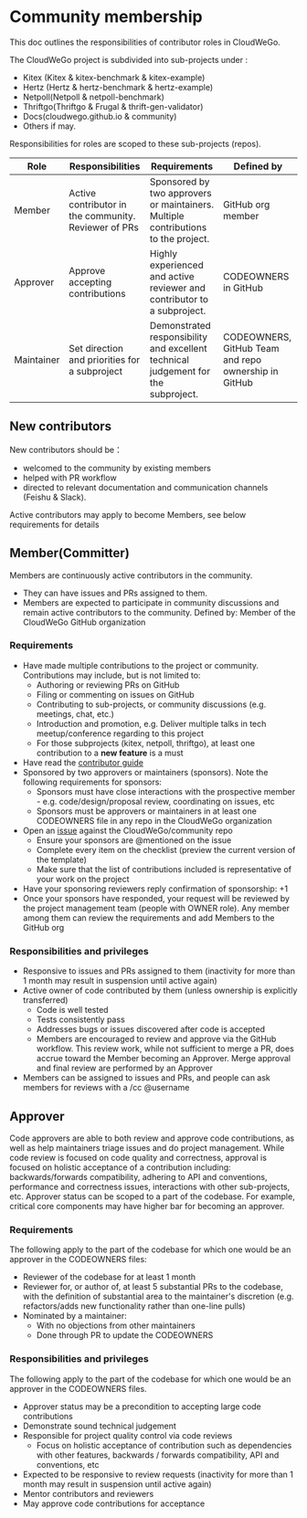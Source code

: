 # Community membership

This doc outlines the responsibilities of contributor roles in CloudWeGo. 

The CloudWeGo project is subdivided into sub-projects under :
- Kitex (Kitex & kitex-benchmark & kitex-example)
- Hertz (Hertz & hertz-benchmark & hertz-example)
- Netpoll(Netpoll & netpoll-benchmark)
- Thriftgo(Thriftgo & Frugal & thrift-gen-validator)
- Docs(cloudwego.github.io & community)
- Others if may. 

Responsibilities for roles are scoped to these sub-projects (repos).

| **Role**   | **Responsibilities**                                  | **Requirements**                                             | **Defined by**                                               |
| ---------- | ----------------------------------------------------- | ------------------------------------------------------------ | ------------------------------------------------------------ |
| Member     | Active contributor in the community.  Reviewer of PRs | Sponsored by two approvers or maintainers. Multiple contributions to the project. | GitHub org member|
| Approver   | Approve accepting contributions                       | Highly experienced and active reviewer and contributor to a subproject.           | CODEOWNERS in GitHub |
| Maintainer | Set direction and priorities for a subproject         | Demonstrated responsibility and excellent technical judgement for the subproject. | CODEOWNERS, GitHub Team and repo ownership in GitHub |

## New contributors

New contributors should be：
- welcomed to the community by existing members
- helped with PR workflow
- directed to relevant documentation and communication channels (Feishu & Slack).
  
Active contributors may apply to become Members, see below requirements for details

## Member(Committer)

Members are continuously active contributors in the community.
- They can have issues and PRs assigned to them.
- Members are expected to participate in community discussions and remain active contributors to the community.
  Defined by: Member of the CloudWeGo GitHub organization

### Requirements

- Have made multiple contributions to the project or community. Contributions may include, but is not limited to:
  - Authoring or reviewing PRs on GitHub
  - Filing or commenting on issues on GitHub
  - Contributing to sub-projects, or community discussions (e.g. meetings, chat, etc.)
  - Introduction and promotion, e.g. Deliver multiple talks in tech meetup/conference regarding to this project
  - For those subprojects (kitex, netpoll, thriftgo), at least one contribution to a **new feature** is a must
- Have read the [contributor guide](https://github.com/cloudwego/community/blob/master/CONTRIBUTING.md)
- Sponsored by two approvers or maintainers (sponsors). Note the following requirements for sponsors:
  - Sponsors must have close interactions with the prospective member - e.g. code/design/proposal review, coordinating on issues, etc
  - Sponsors must be approvers or maintainers in at least one CODEOWNERS file in any repo in the CloudWeGo organization
- Open an [issue](https://github.com/cloudwego/community/issues) against the CloudWeGo/community repo
  - Ensure your sponsors are @mentioned on the issue
  - Complete every item on the checklist (preview the current version of the template)
  - Make sure that the list of contributions included is representative of your work on the project
- Have your sponsoring reviewers reply confirmation of sponsorship: +1
- Once your sponsors have responded, your request will be reviewed by the project management team (people with OWNER role). Any member among them can review the requirements and add Members to the GitHub org

### Responsibilities and privileges

- Responsive to issues and PRs assigned to them (inactivity for more than 1 month may result in suspension until active again)
- Active owner of code contributed by them (unless ownership is explicitly transferred)
  - Code is well tested
  - Tests consistently pass
  - Addresses bugs or issues discovered after code is accepted
  - Members are encouraged to review and approve via the GitHub workflow. This review work, while not sufficient to merge a PR, does accrue toward the Member becoming an Approver. Merge approval and final review are performed by an Approver
- Members can be assigned to issues and PRs, and people can ask members for reviews with a /cc @username

## Approver

Code approvers are able to both review and approve code contributions, as well as help maintainers triage issues and do project management.
While code review is focused on code quality and correctness, approval is focused on holistic acceptance of a contribution including: backwards/forwards compatibility, adhering to API and conventions, performance and correctness issues, interactions with other sub-projects, etc.
Approver status can be scoped to a part of the codebase. For example, critical core components may have higher bar for becoming an approver.

### Requirements

The following apply to the part of the codebase for which one would be an approver in the CODEOWNERS files:
- Reviewer of the codebase for at least 1 month
- Reviewer for, or author of, at least 5 substantial PRs to the codebase, with the definition of substantial area to the maintainer's discretion (e.g. refactors/adds new functionality rather than one-line pulls)
- Nominated by a maintainer:
  - With no objections from other maintainers
  - Done through PR to update the CODEOWNERS

### Responsibilities and privileges

The following apply to the part of the codebase for which one would be an approver in the CODEOWNERS files.
- Approver status may be a precondition to accepting large code contributions
- Demonstrate sound technical judgement
- Responsible for project quality control via code reviews
  - Focus on holistic acceptance of contribution such as dependencies with other features, backwards / forwards compatibility, API and conventions, etc
- Expected to be responsive to review requests (inactivity for more than 1 month may result in suspension until active again)
- Mentor contributors and reviewers
- May approve code contributions for acceptance
